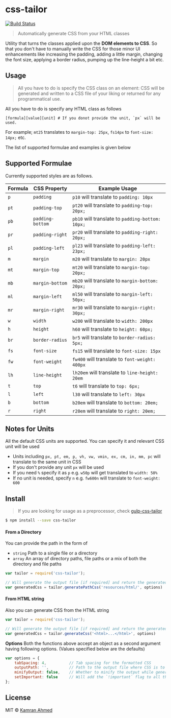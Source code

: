 # css-tailor
[![Build Status](https://secure.travis-ci.org/kamranahmedse/css-tailor.png?branch=master)](https://travis-ci.org/kamranahmedse/css-tailor)
> Automatically generate CSS from your HTML classes

Utility that turns the classes applied upon the **DOM elements to CSS**. So that you don't have to manually write the CSS for those minor UI enhancements like increasing the padding, adding a little margin, changing the font size, applying a border radius, pumping up the line-height a bit etc.

## Usage

> All you have to do is specify the CSS class on an element: CSS will be generated and written to a CSS file of your liking or returned for any programmatical use.

All you have to do is specify any HTML class as follows

```
[formula][value][unit] # If you donot provide the unit, `px` will be used.
```

For example; `mt25` translates to `margin-top: 25px`, `fs14px` to `font-size: 14px;` etc.

The list of supported formulae and examples is given below

## Supported Formulae

Currently supported styles are as follows.

| Formula | CSS Property     | Example Usage                                    |
|---------|------------------|--------------------------------------------------|
| `p`     | `padding`        | `p10` will translate to `padding: 10px`          |
| `pt`    | `padding-top`    | `pt20` will translate to `padding-top: 20px;`    |
| `pb`    | `padding-bottom` | `pb10` will translate to `padding-bottom: 10px;` |
| `pr`    | `padding-right`  | `pr20` will translate to `padding-right: 20px;`  |
| `pl`    | `padding-left`   | `pl23` will translate to `padding-left: 23px;`   |
| `m`     | `margin`         | `m20` will translate to `margin: 20px`           |
| `mt`    | `margin-top`     | `mt20` will translate to `margin-top: 20px;`     |
| `mb`    | `margin-bottom`  | `mb20` will translate to `margin-bottom: 20px;`  |
| `ml`    | `margin-left`    | `ml50` will translate to `margin-left: 50px;`    |
| `mr`    | `margin-right`   | `mr30` will translate to `margin-right: 30px;`   |
| `w`     | `width`          | `w200` will translate to `width: 200px`          |
| `h`     | `height`         | `h60` will translate to `height: 60px;`          |
| `br`    | `border-radius`  | `br5` will translate to `border-radius: 5px;`    |
| `fs`    | `font-size`      | `fs15` will translate to `font-size: 15px`       |
| `fw`    | `font-weight`    | `fw400` will translate to `font-weight: 400px`   |
| `lh`    | `line-height`    | `lh20em` will translate to `line-height: 20em`   |
| `t`     | `top`            | `t6` will translate to `top: 6px;`               |
| `l`     | `left`           | `l30` will translate to `left: 30px`             |
| `b`     | `bottom`         | `b20em` will translate to `bottom: 20em;`        |
| `r`     | `right`          | `r20em` will translate to `right: 20em;`         |


## Notes for Units

All the default CSS units are supported. You can specify it and relevant CSS unit will be used

- Units including `px, pt, em, p, vh, vw, vmin, ex, cm, in, mm, pc` will translate to the same unit in CSS
- If you don't provide any unit `px` will be used
- If you need `%` specify it as `p` e.g. `w50p` will get translated to `width: 50%`
- If no unit is needed, specify `n` e.g. `fw600n` will translate to `font-weight: 600`

## Install

> If you are looking for usage as a preprocessor, check [gulp-css-tailor](https://github.com/kamranahmedse/gulp-css-tailor)

```bash
$ npm install --save css-tailor
```

#### From a Directory

You can provide the path in the form of

- `string` Path to a single file or a directory
- `array` An array of directory paths, file paths or a mix of both the directory and file paths

```js
var tailor = require('css-tailor');

// Will generate the output file [if required] and return the generated CSS
var generatedCss = tailor.generatePathCss('resources/html/', options)
```

#### From HTML string

Also you can generate CSS from the HTML string

```js
var tailor = require('css-tailor');

// Will generate the output file [if required] and return the generated CSS
var generatedCss = tailor.generateCss('<html>...</html>', options)
```

**Options**
Both the functions above accept an object as a second argument having following options. (Values specified below are the defaults)

```js
var options = {
    tabSpacing: 4,          // Tab spacing for the formatted CSS
    outputPath: '',         // Path to the output file where CSS is to be generated
    minifyOutput: false,    // Whether to minify the output while generating CSS
    setImportant: false     // Will add the `!important` flag to all the CSS properties
};
```


## License

MIT &copy; [Kamran Ahmed](http://kamranahmed.info)

